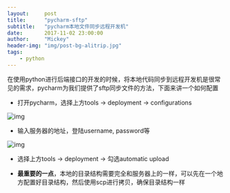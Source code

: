 ```yaml
---
layout:     post
title:      "pycharm-sftp"
subtitle:   "pycharm本地文件同步远程开发机"
date:       2017-11-02 23:00:00
author:     "Mickey"
header-img: "img/post-bg-alitrip.jpg"
tags:
    - python
---
```


在使用python进行后端接口的开发的时候，将本地代码同步到远程开发机是很常见的需求，pycharm为我们提供了sftp同步文件的方法，下面来讲一个如何配置

* 打开pycharm，选择上方tools -> deployment -> configurations

![img](/img/in-post/1.jpg)

* 输入服务器的地址，登陆username, password等

![img](/img/in-post/2.jpg)

* 选择上方tools -> deployment -> 勾选automatic upload

* <strong>最重要的一点</strong>，本地的目录结构需要完全和服务器上的一样，可以先在一个地方配置好目录结构，然后使用scp进行拷贝，确保目录结构一样
